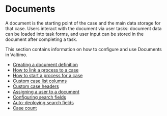 # Documents

A document is the starting point of the case and the main data storage for that case.
Users interact with the document via user tasks: document data can be loaded into task forms, and user input can be
stored in the document after completing a task.

This section contains information on how to configure and use Documents in Valtimo.

- [Creating a document definition](create-document-definition.md)
- [How to link a process to a case](link-process-and-case.md)
- [How to start a process for a case](start-case.md)
- [Custom case list columns](custom-case-list-columns.md)
- [Custom case headers](custom-case-headers.md)
- [Assigning a user to a document](assigning-a-user.md)
- [Configuring search fields](configuring-search-fields.md)
- [Auto-deploying search fields](case-search.md)
- [Case count](case-count.md)
